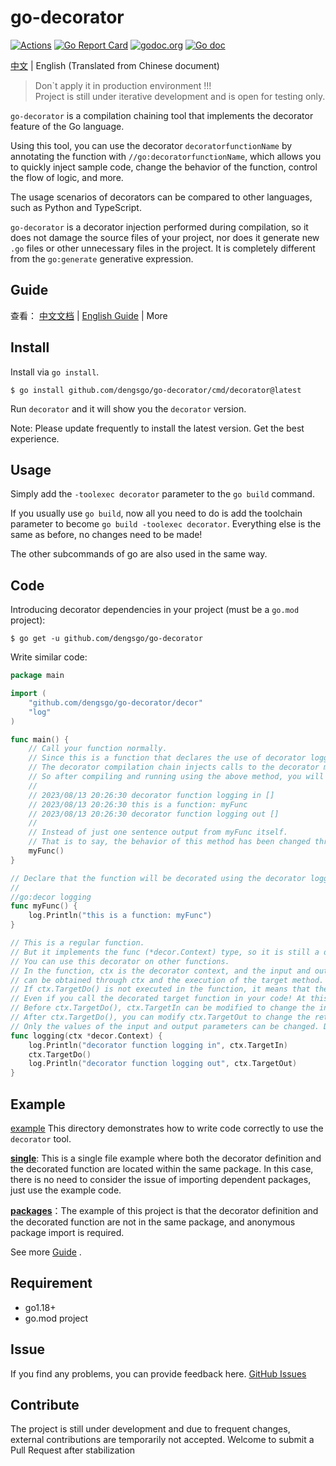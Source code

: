# go-decorator

[![Actions](https://github.com/dengsgo/go-decorator/workflows/Go/badge.svg)](https://github.com/dengsgo/go-decorator/actions)  [![Go Report Card](https://goreportcard.com/badge/github.com/dengsgo/go-decorator)](https://goreportcard.com/report/github.com/dengsgo/go-decorator)  [![godoc.org](https://godoc.org/github.com/dengsgo/go-decorator/decor?status.svg)](https://godoc.org/github.com/dengsgo/go-decorator/decor)  [![Go doc](https://img.shields.io/badge/go.dev-reference-brightgreen?logo=go&logoColor=white&style=flat)](https://pkg.go.dev/github.com/dengsgo/go-decorator/decor)

[中文](README.zh_cn.md) | English (Translated from Chinese document)

> Don`t apply it in production environment !!!  
> Project is still under iterative development and is open for testing only. 

`go-decorator` is a compilation chaining tool that implements the decorator feature of the Go language.

Using this tool, you can use the decorator `decoratorfunctionName` by annotating the function with `//go:decoratorfunctionName`, which allows you to quickly inject sample code, change the behavior of the function, control the flow of logic, and more.

The usage scenarios of decorators can be compared to other languages, such as Python and TypeScript.

`go-decorator` is a decorator injection performed during compilation, so it does not damage the source files of your project, nor does it generate new `.go` files or other unnecessary files in the project. It is completely different from the `go:generate` generative expression.

## Guide

查看： [中文文档](GUIDE.zh_cn.md#使用引导)  |  [English Guide](GUIDE.md#guide)  |  More

## Install

Install via `go install`.
```shell
$ go install github.com/dengsgo/go-decorator/cmd/decorator@latest
```

Run `decorator` and it will show you the `decorator` version.

Note: Please update frequently to install the latest version. Get the best experience.

## Usage

Simply add the `-toolexec decorator` parameter to the `go build` command.

If you usually use `go build`, now all you need to do is add the toolchain parameter to become `go build -toolexec decorator`. Everything else is the same as before, no changes need to be made!

The other subcommands of go are also used in the same way.

## Code

Introducing decorator dependencies in your project (must be a `go.mod` project):

```shell
$ go get -u github.com/dengsgo/go-decorator
```

Write similar code:

```go
package main

import (
	"github.com/dengsgo/go-decorator/decor"
	"log"
)

func main() {
	// Call your function normally.
	// Since this is a function that declares the use of decorator logging,
	// The decorator compilation chain injects calls to the decorator method logging during code compilation.
	// So after compiling and running using the above method, you will get the following output:
	// 
	// 2023/08/13 20:26:30 decorator function logging in []
	// 2023/08/13 20:26:30 this is a function: myFunc
	// 2023/08/13 20:26:30 decorator function logging out []
	// 
	// Instead of just one sentence output from myFunc itself.
	// That is to say, the behavior of this method has been changed through the decorator!
	myFunc() 
}

// Declare that the function will be decorated using the decorator logging by using the go: decor annotation.
//
//go:decor logging
func myFunc() {
	log.Println("this is a function: myFunc")
}

// This is a regular function. 
// But it implements the func (*decor.Context) type, so it is still a decorator method,
// You can use this decorator on other functions.
// In the function, ctx is the decorator context, and the input and output parameters of the target function 
// can be obtained through ctx and the execution of the target method.
// If ctx.TargetDo() is not executed in the function, it means that the target function will not execute,
// Even if you call the decorated target function in your code! At this point, the objective function returns zero values.
// Before ctx.TargetDo(), ctx.TargetIn can be modified to change the input parameter values.
// After ctx.TargetDo(), you can modify ctx.TargetOut to change the return value.
// Only the values of the input and output parameters can be changed. Don't try to change their type and quantity, as this will trigger runtime panic!!!
func logging(ctx *decor.Context) {
	log.Println("decorator function logging in", ctx.TargetIn)
	ctx.TargetDo()
	log.Println("decorator function logging out", ctx.TargetOut)
}

```

## Example

[example](example) This directory demonstrates how to write code correctly to use the `decorator` tool.

[**single**](example/single): This is a single file example where both the decorator definition and the decorated function are located within the same package. In this case, there is no need to consider the issue of importing dependent packages, just use the example code.

[**packages**](example/packages)：The example of this project is that the decorator definition and the decorated function are not in the same package, and anonymous package import is required.

See more [Guide](#guide) .

## Requirement

- go1.18+  
- go.mod project

## Issue

If you find any problems, you can provide feedback here. [GitHub Issues](https://github.com/dengsgo/go-decorator/issues)  

## Contribute

The project is still under development and due to frequent changes, external contributions are temporarily not accepted. Welcome to submit a Pull Request after stabilization
